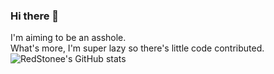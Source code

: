 ### Hi there 👋

I'm aiming to be an asshole.  
What's more, I'm super lazy so there's little code contributed.
![RedStonee's GitHub stats](https://github-readme-stats.vercel.app/api?username=redstonee&theme=github_dark_dimmed&show_icons=true)
<!--
**redstonee/redstonee** is a ✨ _special_ ✨ repository because its `README.md` (this file) appears on your GitHub profile.

Here are some ideas to get you started:

- 🔭 I’m currently working on ...
- 🌱 I’m currently learning ...
- 👯 I’m looking to collaborate on ...
- 🤔 I’m looking for help with ...
- 💬 Ask me about ...
- 📫 How to reach me: ...
- 😄 Pronouns: ...
- ⚡ Fun fact: ...
-->

